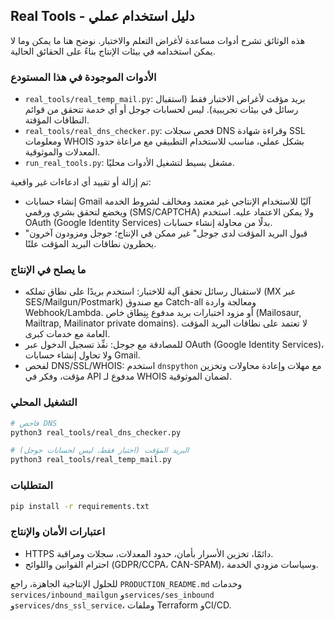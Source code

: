 ## Real Tools - دليل استخدام عملي

هذه الوثائق تشرح أدوات مساعدة لأغراض التعلم والاختبار. نوضح هنا ما يمكن وما لا يمكن استخدامه في بيئات الإنتاج بناءً على الحقائق الحالية.

### الأدوات الموجودة في هذا المستودع
- `real_tools/real_temp_mail.py`: بريد مؤقت لأغراض الاختبار فقط (استقبال رسائل في بيئات تجريبية). ليس لحسابات جوجل أو أي خدمة تتحقق من قوائم النطاقات المؤقتة.
- `real_tools/real_dns_checker.py`: فحص سجلات DNS وقراءة شهادة SSL ومعلومات WHOIS بشكل عملي، مناسب للاستخدام التطبيقي مع مراعاة حدود المعدلات والموثوقية.
- `run_real_tools.py`: مشغل بسيط لتشغيل الأدوات محليًا.

تم إزالة أو تقييد أي ادعاءات غير واقعية:
- إنشاء حسابات Gmail آليًا للاستخدام الإنتاجي غير معتمد ومخالف لشروط الخدمة ويخضع لتحقق بشري ورقمي (SMS/CAPTCHA) ولا يمكن الاعتماد عليه. استخدم OAuth (Google Identity Services) بدلًا من محاولة إنشاء حسابات.
- "قبول البريد المؤقت لدى جوجل" غير ممكن في الإنتاج؛ جوجل ومزودون آخرون يحظرون نطاقات البريد المؤقت علنًا.

### ما يصلح في الإنتاج
- لاستقبال رسائل تحقق آلية للاختبار: استخدم بريدًا على نطاق تملكه (MX عبر SES/Mailgun/Postmark) مع صندوق Catch-all ومعالجة واردة Webhook/Lambda. أو مزود اختبارات بريد مدفوع بِنِطاق خاص (Mailosaur, Mailtrap, Mailinator private domains). لا تعتمد على نطاقات البريد المؤقت العامة مع خدمات كبرى.
- للمصادقة مع جوجل: نفِّذ تسجيل الدخول عبر OAuth (Google Identity Services)، ولا تحاول إنشاء حسابات Gmail.
- لفحص DNS/SSL/WHOIS: استخدم `dnspython` مع مهلات وإعادة محاولات وتخزين مؤقت، وفكر في API مدفوع لـ WHOIS لضمان الموثوقية.

### التشغيل المحلي
```bash
# فاحص DNS
python3 real_tools/real_dns_checker.py

# البريد المؤقت (اختبار فقط، ليس لحسابات جوجل)
python3 real_tools/real_temp_mail.py
```

### المتطلبات
```bash
pip install -r requirements.txt
```

### اعتبارات الأمان والإنتاج
- HTTPS دائمًا، تخزين الأسرار بأمان، حدود المعدلات، سجلات ومراقبة.
- احترام القوانين واللوائح (GDPR/CCPA، CAN-SPAM)، وسياسات مزودي الخدمة.

للحلول الإنتاجية الجاهزة، راجع `PRODUCTION_README.md` وخدمات `services/inbound_mailgun` و`services/ses_inbound` و`services/dns_ssl_service`، وملفات Terraform وCI/CD.